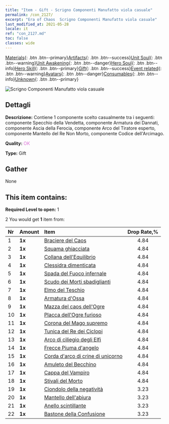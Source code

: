 ```yaml
---
title: "Item - Gift - Scrigno Componenti Manufatto viola casuale"
permalink: /con_2127/
excerpt: "Era of Chaos  Scrigno Componenti Manufatto viola casuale"
last_modified_at: 2021-05-28
locale: it
ref: "con_2127.md"
toc: false
classes: wide
---
```

 [Materials](/ItemsIT/){: .btn .btn--primary}[Artifacts](/ItemsIT/Artifacts/){: .btn .btn--success}[Unit Soul](/ItemsIT/UnitSoul/){: .btn .btn--warning}[Unit Awakening](/ItemsIT/UnitAwakening/){: .btn .btn--danger}[Hero Soul](/ItemsIT/HeroSoul/){: .btn .btn--info}[Hero Skill](/ItemsIT/HeroSkill/){: .btn .btn--primary}[Gift](/ItemsIT/Gift/){: .btn .btn--success}[Event related](/ItemsIT/Events/){: .btn .btn--warning}[Avatars](/ItemsIT/Avatars/){: .btn .btn--danger}[Consumables](/ItemsIT/Consumables/){: .btn .btn--info}[Unknown](/ItemsIT/Unknown/){: .btn .btn--primary}

 ![Scrigno Componenti Manufatto viola casuale](/images/t/i_907046.png)

## Dettagli
 **Descrizione:** Contiene 1 componente scelto casualmente tra i seguenti: componente Specchio della Vendetta, componente Armatura dei Dannati, componente Ascia della Ferocia, componente Arco del Tiratore esperto, componente Mantello del Re Non Morto, componente Codice dell'Arcimago.

 **Quality:** <span style="color: #DA70D6">OK</span>

 **Type:** Gift

## Gather

  None

## This item contains:

 **Required Level to open:** 1

 2 You would get **1** item  from:

  | Nr | Amount |     Item    | Drop Rate,% |
  |:---|:-------|:------------|:---------:|
  | 1 |  **1x** | [Braciere del Caos](/ItemsIT/art_140/) | 4.84 | 
  | 2 |  **1x** | [Squama ghiacciata](/ItemsIT/art_141/) | 4.84 | 
  | 3 |  **1x** | [Collana dell'Equilibrio](/ItemsIT/art_142/) | 4.84 | 
  | 4 |  **1x** | [Clessidra dimenticata](/ItemsIT/art_143/) | 4.84 | 
  | 5 |  **1x** | [Spada del Fuoco infernale](/ItemsIT/art_121/) | 4.84 | 
  | 6 |  **1x** | [Scudo dei Morti sbadiglianti](/ItemsIT/art_122/) | 4.84 | 
  | 7 |  **1x** | [Elmo del Teschio](/ItemsIT/art_123/) | 4.84 | 
  | 8 |  **1x** | [Armatura d'Ossa](/ItemsIT/art_124/) | 4.84 | 
  | 9 |  **1x** | [Mazza del caos dell'Ogre](/ItemsIT/art_125/) | 4.84 | 
  | 10 |  **1x** | [Placca dell'Ogre furioso](/ItemsIT/art_126/) | 4.84 | 
  | 11 |  **1x** | [Corona del Mago supremo](/ItemsIT/art_127/) | 4.84 | 
  | 12 |  **1x** | [Tunica del Re dei Ciclopi](/ItemsIT/art_128/) | 4.84 | 
  | 13 |  **1x** | [Arco di ciliegio degli Elfi](/ItemsIT/art_103/) | 4.84 | 
  | 14 |  **1x** | [Frecce Piuma d'angelo](/ItemsIT/art_104/) | 4.84 | 
  | 15 |  **1x** | [Corda d'arco di crine di unicorno](/ItemsIT/art_105/) | 4.84 | 
  | 16 |  **1x** | [Amuleto del Becchino](/ItemsIT/art_129/) | 4.84 | 
  | 17 |  **1x** | [Cappa del Vampiro](/ItemsIT/art_130/) | 4.84 | 
  | 18 |  **1x** | [Stivali del Morto](/ItemsIT/art_131/) | 4.84 | 
  | 19 |  **1x** | [Ciondolo della negatività](/ItemsIT/art_136/) | 3.23 | 
  | 20 |  **1x** | [Mantello dell'abiura](/ItemsIT/art_137/) | 3.23 | 
  | 21 |  **1x** | [Anello scintillante](/ItemsIT/art_138/) | 3.23 | 
  | 22 |  **1x** | [Bastone della Confusione](/ItemsIT/art_139/) | 3.23 | 
